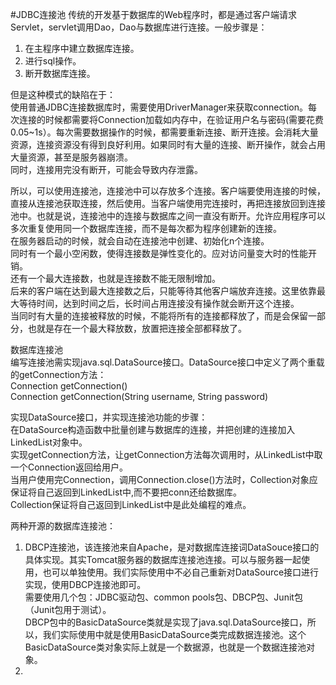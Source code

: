 #JDBC连接池
传统的开发基于数据库的Web程序时，都是通过客户端请求Servlet，servlet调用Dao，Dao与数据库进行连接。一般步骤是：  
1. 在主程序中建立数据库连接。  
2. 进行sql操作。  
3. 断开数据库连接。 

但是这种模式的缺陷在于：  
使用普通JDBC连接数据库时，需要使用DriverManager来获取connection。每次连接的时候都需要将Connection加载如内存中，在验证用户名与密码(需要花费0.05~1s）。每次需要数据操作的时候，都需要重新连接、断开连接。会消耗大量资源，连接资源没有得到良好利用。如果同时有大量的连接、断开操作，就会占用大量资源，甚至是服务器崩溃。  
同时，连接用完没有断开，可能会导致内存泄露。  

所以，可以使用连接池，连接池中可以存放多个连接。客户端要使用连接的时候，直接从连接池获取连接，然后使用。当客户端使用完连接时，再把连接放回到连接池中。也就是说，连接池中的连接与数据库之间一直没有断开。允许应用程序可以多次重复使用同一个数据库连接，而不是每次都为程序创建新的连接。  
在服务器启动的时候，就会自动在连接池中创建、初始化n个连接。  
同时有一个最小空闲数，使得连接数是弹性变化的。应对访问量变大时的性能开销。  
还有一个最大连接数，也就是连接数不能无限制增加。  
后来的客户端在达到最大连接数之后，只能等待其他客户端放弃连接。这里依靠最大等待时间，达到时间之后，长时间占用连接没有操作就会断开这个连接。  
当同时有大量的连接被释放的时候，不能将所有的连接都释放了，而是会保留一部分，也就是存在一个最大释放数，放置把连接全部都释放了。  

数据库连接池  
编写连接池需实现java.sql.DataSource接口。DataSource接口中定义了两个重载的getConnection方法：  
Connection getConnection()  
Connection getConnection(String username, String password)  

实现DataSource接口，并实现连接池功能的步骤：  
在DataSource构造函数中批量创建与数据库的连接，并把创建的连接加入LinkedList对象中。  
实现getConnection方法，让getConnection方法每次调用时，从LinkedList中取一个Connection返回给用户。  
当用户使用完Connection，调用Connection.close()方法时，Collection对象应保证将自己返回到LinkedList中,而不要把conn还给数据库。  
Collection保证将自己返回到LinkedList中是此处编程的难点。  

两种开源的数据库连接池：  
1. DBCP连接池，该连接池来自Apache，是对数据库连接词DataSouce接口的具体实现。其实Tomcat服务器的数据库连接池连接。可以与服务器一起使用，也可以单独使用。我们实际使用中不必自己重新对DataSource接口进行实现，使用DBCP连接池即可。  
需要使用几个包：JDBC驱动包、common pools包、DBCP包、Junit包（Junit包用于测试）。  
DBCP包中的BasicDataSource类就是实现了java.sql.DataSource接口，所以，我们实际使用中就是使用BasicDataSource类完成数据连接池。这个BasicDataSource类对象实际上就是一个数据源，也就是一个数据连接池对象。
2. 


